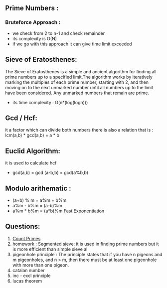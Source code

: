 ## Prime Numbers :
### Bruteforce Approach :
- we check from 2 to n-1 and check remainder 
- its complexity is O(N)
- if we go with this approach it can give time limit exceeded
## Sieve of Eratosthenes:
The Sieve of Eratosthenes is a simple and ancient algorithm for finding all prime numbers up to a specified limit.The algorithm works by iteratively marking the multiples of each prime number, starting with 2, and then moving on to the next unmarked number until all numbers up to the limit have been considered. Any unmarked numbers that remain are prime.
- its time complexity : O(n*(log(logn)))

## Gcd / Hcf:
it a factor which can divide both numbers
there is also a relation that is : lcm(a,b) * gcd(a,b) = a * b
## Euclid Algorithm: 
it is used to calculate hcf
- gcd(a,b) = gcd (a-b,b) = gcd(a%b,b)

## Modulo arithematic :
- (a+b) % m = a%m + b%m
- a%m  - b%m = (a-b)%m
- a%m \* b%m = (a\*b)%m
 [Fast Exponentiation](https://www.codingninjas.com/codestudio/problem-details/modular-exponentiation_1082146)


## Questions:
1. [Count Primes](https://leetcode.com/problems/count-primes/description/)
2. homework : Segmented sieve: it is used in finding prime numbers but it is more efficient than simple sieve al
3. pigeonhole principle : The principle states that if you have n pigeons and m pigeonholes, and n > m, then there must be at least one pigeonhole with more than one pigeon.
4. catalan number
5. inc - excl principle
6. lucas theorem
